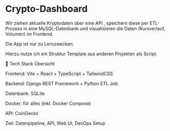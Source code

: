 # Crypto-Dashboard
Wir ziehen aktuelle Kryptodaten über eine API , speichern diese per ETL-Prozess in eine MySQL-Datenbank und visualisieren die Daten (Kursverlauf, Volumen) im Frontend.

Die App ist nur zu Lernzwecken.

Hierzu nutze ich ein Struktur Template aus anderen Projekten als Script.

🧱 Tech Stack Übersicht

Frontend: Vite + React + TypeScript + TailwindCSS

Backend: Django REST Framework + Python ETL Job

Datenbank: SQLite

Docker: für alles (inkl. Docker Compose)

API: CoinGecko

Ziel: Datenpipeline, API, Web UI, DevOps Setup
